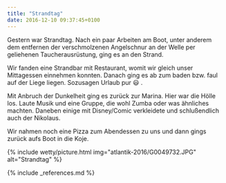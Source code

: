 ```yaml
---
title: "Strandtag"
date: 2016-12-10 09:37:45+0100
---
```

Gestern war Strandtag. Nach ein paar Arbeiten am Boot, unter anderem dem entfernen der verschmolzenen Angelschnur an der Welle per geliehenen Taucherausrüstung, ging es an den Strand.

Wir fanden eine Strandbar mit Restaurant, womit wir gleich unser Mittagessen einnehmen konnten. Danach ging es ab zum baden bzw. faul auf der Liege liegen. Sozusagen Urlaub pur :smiley: . 

Mit Anbruch der Dunkelheit ging es zurück zur Marina. Hier war die Hölle los. Laute Musik und eine Gruppe, die wohl Zumba oder was ähnliches machten. Daneben einige mit Disney/Comic verkleidete und schlußendlich auch der Nikolaus. 

Wir nahmen noch eine Pizza zum Abendessen zu uns und dann gings zurück aufs Boot in die Koje.

{% include wetty/picture.html img="atlantik-2016/G0049732.JPG" alt="Strandtag" %}

{% include _references.md %}